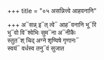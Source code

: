 +++
title = "०५ असन्नित्त्वे आहवनानि"

+++
अ᳓सन्न् इ᳓त् त्वे᳓ आह᳓वनानि भू᳓रि  
भु᳓वो वि᳓श्वेभिः सुम᳓ना अ᳓नीकैः  
स्तुत᳓श् चिद् अग्ने शृण्विषे गृणानः᳓  
स्वयं᳓ वर्धस्व तनु᳓वं सुजात
